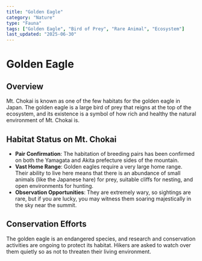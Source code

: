 ```yaml
---
title: "Golden Eagle"
category: "Nature"
type: "Fauna"
tags: ["Golden Eagle", "Bird of Prey", "Rare Animal", "Ecosystem"]
last_updated: "2025-06-30"
---
```


# Golden Eagle

## Overview
Mt. Chokai is known as one of the few habitats for the golden eagle in Japan. The golden eagle is a large bird of prey that reigns at the top of the ecosystem, and its existence is a symbol of how rich and healthy the natural environment of Mt. Chokai is.

## Habitat Status on Mt. Chokai
- **Pair Confirmation**: The habitation of breeding pairs has been confirmed on both the Yamagata and Akita prefecture sides of the mountain.
- **Vast Home Range**: Golden eagles require a very large home range. Their ability to live here means that there is an abundance of small animals (like the Japanese hare) for prey, suitable cliffs for nesting, and open environments for hunting.
- **Observation Opportunities**: They are extremely wary, so sightings are rare, but if you are lucky, you may witness them soaring majestically in the sky near the summit.

## Conservation Efforts
The golden eagle is an endangered species, and research and conservation activities are ongoing to protect its habitat. Hikers are asked to watch over them quietly so as not to threaten their living environment.
